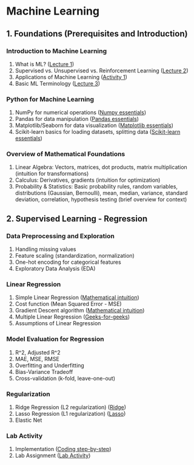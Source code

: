 # Machine Learning

## 1. Foundations (Prerequisites and Introduction)

### Introduction to Machine Learning
1. What is ML? ([Lecture 1](notes/Lecture-1.pdf))
2. Supervised vs. Unsupervised vs. Reinforcement Learning ([Lecture 2](notes/Lecture-2.pdf))
3. Applications of Machine Learning ([Activity 1](exercises/Activity-1.pdf))
4. Basic ML Terminology ([Lecture 3](notes/Lecture-3.pdf))

### Python for Machine Learning
1. NumPy for numerical operations ([Numpy essentials](lab/01_numpy.md))
2. Pandas for data manipulation ([Pandas essentials](lab/02_pandas.md))
3. Matplotlib/Seaborn for data visualization ([Matplotlib essentials](lab/03_mathplotlib.md))
4. Scikit-learn basics for loading datasets, splitting data ([Scikit-learn essentials](lab/04_sklearn.md))

### Overview of Mathematical Foundations
1. Linear Algebra: Vectors, matrices, dot products, matrix multiplication (intuition for transformations)
2. Calculus: Derivatives, gradients (intuition for optimization)
3. Probability & Statistics: Basic probability rules, random variables, distributions (Gaussian, Bernoulli), mean, median, variance, standard deviation, correlation, hypothesis testing (brief overview for context)

## 2. Supervised Learning - Regression

### Data Preprocessing and Exploration
1. Handling missing values
2. Feature scaling (standardization, normalization)
3. One-hot encoding for categorical features
4. Exploratory Data Analysis (EDA)

### Linear Regression
1. Simple Linear Regression ([Mathematical intuition](https://www.youtube.com/watch?v=OM1dtIt0VNo))
2. Cost function (Mean Squared Error - MSE)
3. Gradient Descent algorithm ([Mathematical intuition](https://youtu.be/9H-s5cQ1iBk?si=um9J605sChHFYH6b))
4. Multiple Linear Regression ([Geeks-for-geeks](https://www.geeksforgeeks.org/machine-learning/ml-linear-regression/))
5. Assumptions of Linear Regression

### Model Evaluation for Regression
1. R^2, Adjusted R^2
2. MAE, MSE, RMSE
3. Overfitting and Underfitting
4. Bias-Variance Tradeoff
5. Cross-validation (k-fold, leave-one-out)

### Regularization
1. Ridge Regression (L2 regularization) ([Ridge](https://www.geeksforgeeks.org/machine-learning/implementation-of-ridge-regression-from-scratch-using-python/))
2. Lasso Regression (L1 regularization) ([Lasso](https://www.geeksforgeeks.org/machine-learning/implementation-of-lasso-regression-from-scratch-using-python/))
3. Elastic Net

### Lab Activity
1. Implementation ([Coding step-by-step](Coding_Linear_Regression.md))
2. Lab Assignment ([Lab Activity](lab/05_lrimpl.md))
